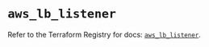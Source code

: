 # `aws_lb_listener`

Refer to the Terraform Registry for docs: [`aws_lb_listener`](https://registry.terraform.io/providers/hashicorp/aws/6.0.0/docs/resources/lb_listener).
